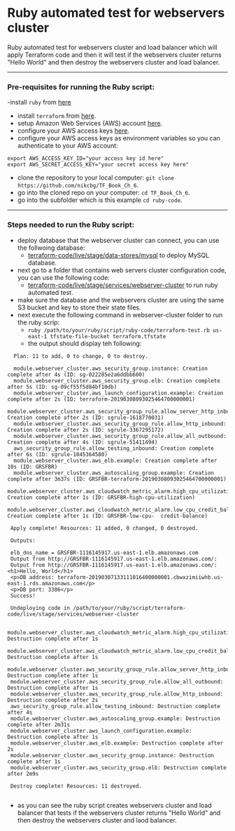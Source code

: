 # Ruby automated test for webservers cluster

Ruby automated test for webservers cluster and load balancer which will apply Terraform code and then it will test if the webservers cluster returns "Hello World" and then destroy the webservers cluster and load balancer. 

---------------------------------------------------------------------------------------------------------------------------
### Pre-requisites for running the Ruby script:
-install `ruby` from [here](https://www.ruby-lang.org/en/)
- install `terraform` from [here](https://www.terraform.io/downloads.html).
- setup Amazon Web Services (AWS) account [here](https://aws.amazon.com/).
- configure your AWS access keys [here](https://docs.aws.amazon.com/general/latest/gr/aws-sec-cred-types.html#access-keys-and-secret-access-keys).
- configure your AWS access keys as environment variables so you can authenticate to your AWS account:

```
export AWS_ACCESS_KEY_ID="your access key id here"
export AWS_SECRET_ACCESS_KEY="your secret access key here"
```
- clone the repository to your local computer: `git clone https://github.com/nikcbg/TF_Book_Ch_6`.
- go into the cloned repo on your computer: `cd TF_Book_Ch_6`.
- go into the subfolder which is this example `cd ruby-code`.

-------------------------------------------------------------------------------------------------------------------------
### Steps needed to run the Ruby script:
- deploy database that the webserver cluster can connect, you can use the follwoing database:
  - [terraform-code/live/stage/data-stores/mysql](https://github.com/nikcbg/TF_Book_Ch_6/tree/master/terraform-code/live/stage/data-stores/mysql) to deploy MySQL database.
- next go to a folder that contains web servers cluster configuration code, you can use the following code:
  - [terraform-code/live/stage/services/webserver-cluster](https://github.com/nikcbg/TF_Book_Ch_6/tree/master/terraform-code/live/stage/services/webserver-cluster) to run ruby automated test.
- make sure the database and the webservers cluster are using the same S3 bucket and key to store their state files.
- next execute the following command in webserver-cluster folder to run the ruby scrip:
  - `ruby /path/to/your/ruby/script/ruby-code/terraform-test.rb us-east-1 tfstate-file-bucket terraform.tfstate`
  - the output should display teh following:
```
  Plan: 11 to add, 0 to change, 0 to destroy.
  
  module.webserver_cluster.aws_security_group.instance: Creation complete after 4s (ID: sg-022285e2a6ddbb600)
  module.webserver_cluster.aws_security_group.elb: Creation complete after 5s (ID: sg-09cf55f5d84bf10db)
  module.webserver_cluster.aws_launch_configuration.example: Creation complete after 2s (ID: terraform-20190308093025464700000001)
  module.webserver_cluster.aws_security_group_rule.allow_server_http_inbound: Creation complete after 2s (ID: sgrule-1618770031)
  module.webserver_cluster.aws_security_group_rule.allow_http_inbound: Creation complete after 2s (ID: sgrule-3367295172)
  module.webserver_cluster.aws_security_group_rule.allow_all_outbound: Creation complete after 4s (ID: sgrule-51411494)
  aws_security_group_rule.allow_testing_inbound: Creation complete after 6s (ID: sgrule-1045364580)
  module.webserver_cluster.aws_elb.example: Creation complete after 10s (ID: GRSFBR)
  module.webserver_cluster.aws_autoscaling_group.example: Creation complete after 3m37s (ID: GRSFBR-terraform-20190308093025464700000001)
  module.webserver_cluster.aws_cloudwatch_metric_alarm.high_cpu_utilization: Creation complete after 1s (ID: GRSFBR-high-cpu-utilization)
  module.webserver_cluster.aws_cloudwatch_metric_alarm.low_cpu_credit_balance: Creation complete after 1s (ID: GRSFBR-low-cpu-  credit-balance)

 Apply complete! Resources: 11 added, 0 changed, 0 destroyed.

 Outputs:

 elb_dns_name = GRSFBR-1116145917.us-east-1.elb.amazonaws.com
 Output from http://GRSFBR-1116145917.us-east-1.elb.amazonaws.com/: 
 Output from http://GRSFBR-1116145917.us-east-1.elb.amazonaws.com/: <h1>Hello, World</h1>
 <p>DB address: terraform-20190307133111016400000001.cbwxzimiiwhb.us-east-1.rds.amazonaws.com</p>
 <p>DB port: 3306</p>
 Success!
 
 Undeploying code in /path/to/your/ruby/script/terraform-code/live/stage/services/webserver-cluster
 
 module.webserver_cluster.aws_cloudwatch_metric_alarm.high_cpu_utilization: Destruction complete after 1s
 module.webserver_cluster.aws_cloudwatch_metric_alarm.low_cpu_credit_balance: Destruction complete after 1s
 module.webserver_cluster.aws_security_group_rule.allow_server_http_inbound: Destruction complete after 1s
 module.webserver_cluster.aws_security_group_rule.allow_all_outbound: Destruction complete after 1s
 module.webserver_cluster.aws_security_group_rule.allow_http_inbound: Destruction complete after 2s
 aws_security_group_rule.allow_testing_inbound: Destruction complete after 4s
 module.webserver_cluster.aws_autoscaling_group.example: Destruction complete after 2m31s
 module.webserver_cluster.aws_launch_configuration.example: Destruction complete after 1s
 module.webserver_cluster.aws_elb.example: Destruction complete after 2s
 module.webserver_cluster.aws_security_group.instance: Destruction complete after 1s
 module.webserver_cluster.aws_security_group.elb: Destruction complete after 2m9s
 
 Destroy complete! Resources: 11 destroyed.
 
```
- as you can see the ruby script creates webservers cluster and load balancer that tests if the webservers cluster returns "Hello World" and then destroy the webservers cluster and laod balancer. 
